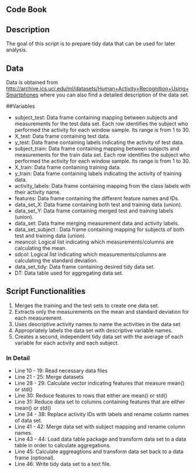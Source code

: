 ## Code Book

## Description
The goal of this script is to prepare tidy data that can be used for later analysis.

## Data
Data is obtained from 
http://archive.ics.uci.edu/ml/datasets/Human+Activity+Recognition+Using+Smartphones 
where you can also find a detailed description of the data set.
 
##Variables
- subject_test: Data frame containing mapping between subjects and measurements for the test data set. Each row identifies the subject who performed the activity for each window sample. Its range is from 1 to 30. 
- X_test: Data frame containing test data.
- y_test: Data frame containing labels indicating the activity of test data.
- subject_train: Data frame containing mapping between subjects and measurements for the train data set. Each row identifies the subject who performed the activity for each window sample. Its range is from 1 to 30. 
- X_train: Data frame containing training data.
- y_train: Data frame containing labels indicating the activity of training data.
- activity_labels: Data frame containing mapping from the class labels with their activity name.
- features: Data frame containing the different feature names and IDs.
- data_set_X: Data frame containing both test and training data (union).
- data_set_Y: Data frame containing merged test and training labels (union).
- data_set: Data frame merging measurement data and activity labels.
- data_set_subject : Data frame containing mapping for subjects of both test and training data (union).
- meancol: Logical list indicating which measurements/columns are calculating the mean.
- sdcol: Logical list indicating which measurements/columns are calculating the standard deviation.
- data_set_tidy: Data frame containing desired tidy data set.
- DT: Data table used for aggregating data set.


## Script Functionalities
 1. Merges the training and the test sets to create one data set.
 2. Extracts only the measurements on the mean and standard deviation for each measurement. 
 3. Uses descriptive activity names to name the activities in the data set
 4. Appropriately labels the data set with descriptive variable names. 
 5.   Creates a second, independent tidy data set with the average of each variable for each activity and each subject. 
### In Detail
 - Line 10 - 19: Read necessary data files
 - Line 21 - 25: Merge datasets
 - Line 28 - 29: Calculate vector indicating features that measure mean() or std()
 - Line 30: Reduce features to rows that either are mean() or std()
 - Line 31: Reduce data set to columns containing features that are either mean() or std()
 - Line 34 - 38: Replace activity IDs with labels and rename column names of data set.
 - Line 41 - 42: Merge data set with subject mapping and rename column names.
 - Line 43 - 44: Load data table package and transform data set to a data table in order to calculate aggregations.
 - Line 45: Calculate aggreagtions and transform data set back to a data frame (optional).
 - Line 46: Write tidy data set to a text file.
